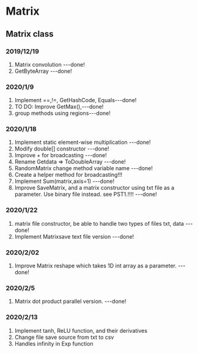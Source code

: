 # Matrix
## Matrix class

### 2019/12/19

1. Matrix convolution ---done!
2. GetByteArray ---done!

### 2020/1/9

1. Implement ==,!=, GetHashCode, Equals---done!
2. TO DO: Improve GetMax(),---done!
3. group methods using regions---done!

### 2020/1/18

1. Implement static element-wise multiplication ---done!
2. Modify double[] constructor ---done!
3. Improve + for broadcasting ---done!
4. Rename Getdata => ToDoubleArray ---done!
5. RandomMatrix change method variable name ---done!
6. Create a helper method for broadcasting!!!
7. Implement Sum(matrix,axis=1) ---done!
8. Improve SaveMatrix, and a matrix constructor using txt file as a parameter. Use binary file instead.
    see PST1.!!!! ---done!

### 2020/1/22

1. matrix file constructor, be able to handle two types of files
    txt, data ---done!
2. Implement Matrixsave text file version ---done!

### 2020/2/02

1. Improve Matrix reshape which takes 1D int array as a parameter. ---done!

### 2020/2/5

1. Matrix dot product parallel version. ---done!

### 2020/2/13

1. Implement tanh, ReLU function, and their derivatives
2. Change file save source from txt to csv
3. Handles infinity in Exp function
